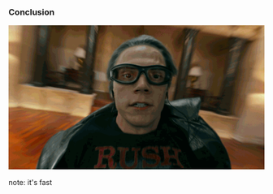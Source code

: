 ###  Conclusion <!-- .element: class="section-title" -->

![it's good](resources/its-fast.gif)

note:
    it's fast
